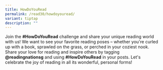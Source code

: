 ```yaml
---
title: HowDoYouRead
permalink: /read30/howdoyouread/
variant: tiptap
description: ""
---
```

<p></p>
<p></p>
<p>Join the <strong>#HowDoYouRead</strong> challenge and share your unique
reading world with us! We want to see your favorite reading poses – whether
you're curled up with a book, sprawled on the grass, or perched in your
coziest nook. Share your love for reading and inspire others by tagging <strong>@readingnationsg</strong> and
using <strong>#HowDoYouRead</strong> in your posts. Let's celebrate the joy
of reading in all its wonderful, personal forms!</p>